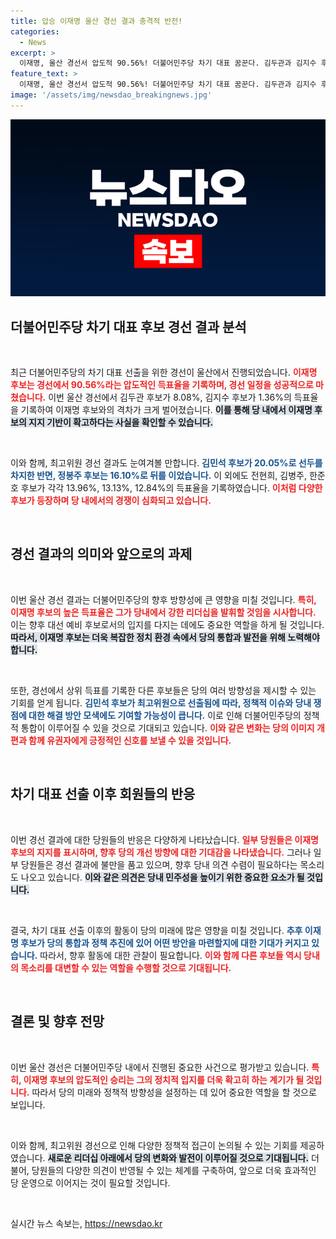 ```yaml
---
title: 압승 이재명 울산 경선 결과 충격적 반전!
categories:
  - News
excerpt: >
  이재명, 울산 경선서 압도적 90.56%! 더불어민주당 차기 대표 꿈꾼다. 김두관과 김지수 후보는 각각 8%대와 1%대에 머물러, 이재명의 독주가 더욱 뚜렷해졌다.
feature_text: >
  이재명, 울산 경선서 압도적 90.56%! 더불어민주당 차기 대표 꿈꾼다. 김두관과 김지수 후보는 각각 8%대와 1%대에 머물러, 이재명의 독주가 더욱 뚜렷해졌다.
image: '/assets/img/newsdao_breakingnews.jpg'
---
```


<p><img src="/assets/img/newsdao_breakingnews.jpg" alt="cryptoinkorea 속보" /></p>

<h2 data-ke-size="size26">더불어민주당 차기 대표 후보 경선 결과 분석</h2>

<p data-ke-size="size16">&nbsp;</p>

<p>최근 더불어민주당의 차기 대표 선출을 위한 경선이 울산에서 진행되었습니다. <b><span style="color: #ee2323;">이재명 후보는 경선에서 90.56%라는 압도적인 득표율을 기록하며, 경선 일정을 성공적으로 마쳤습니다.</span></b> 이번 울산 경선에서 김두관 후보가 8.08%, 김지수 후보가 1.36%의 득표율을 기록하여 이재명 후보와의 격차가 크게 벌어졌습니다. <b><span style="background-color: #21538527;">이를 통해 당 내에서 이재명 후보의 지지 기반이 확고하다는 사실을 확인할 수 있습니다.</span></b></p>

<p data-ke-size="size16">&nbsp;</p>

<p>이와 함께, 최고위원 경선 결과도 눈여겨볼 만합니다. <b><span style="color: #1a5490;">김민석 후보가 20.05%로 선두를 차지한 반면, 정봉주 후보는 16.10%로 뒤를 이었습니다.</span></b> 이 외에도 전현희, 김병주, 한준호 후보가 각각 13.96%, 13.13%, 12.84%의 득표율을 기록하였습니다. <b><span style="color: #ee2323;">이처럼 다양한 후보가 등장하며 당 내에서의 경쟁이 심화되고 있습니다.</span></b></p>

<p data-ke-size="size16">&nbsp;</p>

<h2 data-ke-size="size26">경선 결과의 의미와 앞으로의 과제</h2>

<p data-ke-size="size16">&nbsp;</p>

<p>이번 울산 경선 결과는 더불어민주당의 향후 방향성에 큰 영향을 미칠 것입니다. <b><span style="color: #ee2323;">특히, 이재명 후보의 높은 득표율은 그가 당내에서 강한 리더십을 발휘할 것임을 시사합니다.</span></b> 이는 향후 대선 예비 후보로서의 입지를 다지는 데에도 중요한 역할을 하게 될 것입니다. <b><span style="background-color: #21538527;">따라서, 이재명 후보는 더욱 복잡한 정치 환경 속에서 당의 통합과 발전을 위해 노력해야 합니다.</span></b></p>

<p data-ke-size="size16">&nbsp;</p>

<p>또한, 경선에서 상위 득표를 기록한 다른 후보들은 당의 여러 방향성을 제시할 수 있는 기회를 얻게 됩니다. <b><span style="color: #1a5490;">김민석 후보가 최고위원으로 선출됨에 따라, 정책적 이슈와 당내 쟁점에 대한 해결 방안 모색에도 기여할 가능성이 큽니다.</span></b> 이로 인해 더불어민주당의 정책적 통합이 이루어질 수 있을 것으로 기대되고 있습니다. <b><span style="color: #ee2323;">이와 같은 변화는 당의 이미지 개편과 함께 유권자에게 긍정적인 신호를 보낼 수 있을 것입니다.</span></b></p>

<p data-ke-size="size16">&nbsp;</p>

<h2 data-ke-size="size26">차기 대표 선출 이후 회원들의 반응</h2>

<p data-ke-size="size16">&nbsp;</p>

<p>이번 경선 결과에 대한 당원들의 반응은 다양하게 나타났습니다. <b><span style="color: #ee2323;">일부 당원들은 이재명 후보의 지지를 표시하며, 향후 당의 개선 방향에 대한 기대감을 나타냈습니다.</span></b> 그러나 일부 당원들은 경선 결과에 불만을 품고 있으며, 향후 당내 의견 수렴이 필요하다는 목소리도 나오고 있습니다. <b><span style="background-color: #21538527;">이와 같은 의견은 당내 민주성을 높이기 위한 중요한 요소가 될 것입니다.</span></b></p>

<p data-ke-size="size16">&nbsp;</p>

<p>결국, 차기 대표 선출 이후의 활동이 당의 미래에 많은 영향을 미칠 것입니다. <b><span style="color: #1a5490;">추후 이재명 후보가 당의 통합과 정책 추진에 있어 어떤 방안을 마련할지에 대한 기대가 커지고 있습니다.</span></b> 따라서, 향후 활동에 대한 관찰이 필요합니다. <b><span style="color: #ee2323;">이와 함께 다른 후보들 역시 당내의 목소리를 대변할 수 있는 역할을 수행할 것으로 기대됩니다.</span></b></p>

<p data-ke-size="size16">&nbsp;</p>

<h2 data-ke-size="size26">결론 및 향후 전망</h2>

<p data-ke-size="size16">&nbsp;</p>

<p>이번 울산 경선은 더불어민주당 내에서 진행된 중요한 사건으로 평가받고 있습니다. <b><span style="color: #ee2323;">특히, 이재명 후보의 압도적인 승리는 그의 정치적 입지를 더욱 확고히 하는 계기가 될 것입니다.</span></b> 따라서 당의 미래와 정책적 방향성을 설정하는 데 있어 중요한 역할을 할 것으로 보입니다.</p>

<p data-ke-size="size16">&nbsp;</p>

<p>이와 함께, 최고위원 경선으로 인해 다양한 정책적 접근이 논의될 수 있는 기회를 제공하였습니다. <b><span style="background-color: #21538527;">새로운 리더십 아래에서 당의 변화와 발전이 이루어질 것으로 기대됩니다.</span></b> 더불어, 당원들의 다양한 의견이 반영될 수 있는 체계를 구축하여, 앞으로 더욱 효과적인 당 운영으로 이어지는 것이 필요할 것입니다.</p>

<p data-ke-size="size16">&nbsp;</p>
실시간 뉴스 속보는, <a href="https://newsdao.kr" rel="dofollow">https://newsdao.kr</a>


